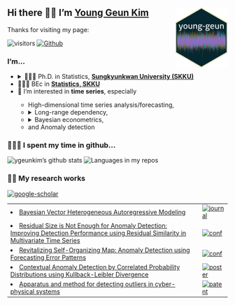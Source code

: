 
## Hi there 👋🏼 I’m [Young Geun Kim](https://ygeunkim.github.io) <a href='https://ygeunkim.github.io'><img src='man/images/ygeunlogo.png' align="right" height="139" /></a>

Thanks for visiting my page:

<!-- badges: start -->
![visitors](https://visitor-badge.laobi.icu/badge?page_id=ygeunkim.ygeunkim)
[![Github](https://img.shields.io/github/followers/ygeunkim?label=Follow&style=social)](https://github.com/ygeunkim)
<!-- badges: end -->

### I’m...

<ul>
<li>
<details>
<summary>
🧑🏼‍🎓 Ph.D. in Statistics,
<a href="https://www.skku.edu/eng/"><strong>Sungkyunkwan University
(SKKU)</strong></a>
</summary>
<ul>
<li>
Dissertation title: <em> Bayesian Modeling and Forecasting of High Dimensional Long Range Dependent Time Series </em>
</li>
<li>
Advisor: <a href="https://sites.google.com/view/crbaek">Changryong Baek</a>
</li>
</ul>
</details>
</li>
<li>
🧑🏼‍🎓 BEc in
<a href="https://stat.skku.edu/stat/index.do"><strong>Statistics, SKKU</strong></a>
</li>
<li>
🤔 I’m interested in <strong>time series</strong>, especially
</li>
<ul>
<li>
High-dimensional time series analysis/forecasting,
</li>
<li>
<details>
<summary>
Long-range dependency,
</summary>
<ul>
<li>
Vector heterogeneous autoregressive (VHAR) model
</li>
</ul>
</details>
</li>
<li>
<details>
<summary>
Bayesian econometrics,
</summary>
<ul>
<li>
Bayesian VAR/VHAR
</li>
</ul>
</details>
</li>
<li>
and Anomaly detection
</li>
</ul>
</ul>

### 🧑🏼‍💻 I spent my time in github…

![ygeunkim’s github
stats](https://github-readme-stats.vercel.app/api?username=ygeunkim&count_private=true&rank_icon=github&show_icons=true&hide_border=true&theme=solarized-dark)
![Languages in my
repos](https://github-readme-stats.vercel.app/api/top-langs/?username=ygeunkim&exclude_repo=ygeunkim.github.io,young-comment,young-giscuscomment,ygeunkim,ygeunkim-blogdown,young-blogdown&hide_border=true&langs_count=10&hide=TeX&theme=darcula&layout=compact&custom_title=Languages%20in%20my%20repos)

### ✍🏻 My research works

[![google-scholar](https://img.shields.io/badge/Google%20Scholar-Click-success?logo=google%20scholar&logoColor=4285F4&style=social)](https://scholar.google.com/citations?user=q-NdjAoAAAAJ&hl=en&authuser=3)

<table>
  <!-- JOURNAL:START --><tr><td><li><a href=https://ygeunkim.github.io/publication/bvhar/>Bayesian Vector Heterogeneous Autoregressive Modeling</a></li></td><td><a href='https://ygeunkim.github.io/publication/#2'><img src='https://img.shields.io/badge/Journal%20article-yellow.svg' alt='journal'></a></td></tr><!-- JOURNAL:END -->
  
  <!-- CONF:START --><tr><td><li><a href=https://ygeunkim.github.io/publication/nndsac/>Residual Size is Not Enough for Anomaly Detection: Improving Detection Performance using Residual Similarity in Multivariate Time Series</a></li></td><td><a href='https://ygeunkim.github.io/publication/#1'><img src='https://img.shields.io/badge/Conference%20paper-lightblue.svg' alt='conf'></a></td></tr><tr><td><li><a href=https://ygeunkim.github.io/publication/somifip/>Revitalizing Self-Organizing Map: Anomaly Detection using Forecasting Error Patterns</a></li></td><td><a href='https://ygeunkim.github.io/publication/#1'><img src='https://img.shields.io/badge/Conference%20paper-lightblue.svg' alt='conf'></a></td></tr><!-- CONF:END -->
  
  <!-- POSTER:START --><tr><td><li><a href=https://ygeunkim.github.io/publication/kl_poster/>Contextual Anomaly Detection by Correlated Probability Distributions using Kullback-Leibler Divergence</a></li></td><td><a href='https://ygeunkim.github.io/publication/#0'><img src='https://img.shields.io/badge/Workshop%20%26%20poster-grey.svg' alt='poster'></a></td></tr><!-- POSTER:END -->
  
  <!-- PATENT:START --><tr><td><li><a href=https://ygeunkim.github.io/publication/somanomaly/>Apparatus and method for detecting outliers in cyber-physical systems</a></li></td><td><a href='https://ygeunkim.github.io/publication/#8'><img src='https://img.shields.io/badge/Patent-lightgreen.svg' alt='patent'></a></td></tr><!-- PATENT:END -->
</table>

